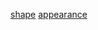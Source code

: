 [shape](http://dict.youdao.com/w/eng/shape/#keyfrom=dict2.index) [appearance](http://dict.youdao.com/w/eng/appearance/#keyfrom=dict2.index)
